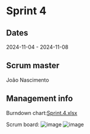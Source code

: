 # Sprint 4
## Dates
2024-11-04 - 2024-11-08

## Scrum master
João Nascimento

## Management info
Burndown chart:[Sprint.4.xlsx](https://github.com/user-attachments/files/17720321/Sprint.4.xlsx)


Scrum board:
![image](https://github.com/user-attachments/assets/1ed85263-a29f-4b3b-996b-aa97ebadd26e)
![image](https://github.com/user-attachments/assets/8a441176-3089-49de-be72-9097ef72fd06)


